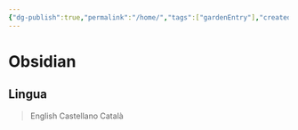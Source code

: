 ```yaml
---
{"dg-publish":true,"permalink":"/home/","tags":["gardenEntry"],"created":"","updated":""}
---
```

  
# Obsidian
## Lingua
> English
> Castellano
> Català